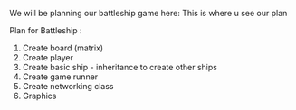 We will be planning our battleship game here:
This is where u see our plan

Plan for Battleship :
1. Create board (matrix)
2. Create player 
3. Create basic ship - inheritance to create other ships
4. Create game runner
5. Create networking class
6. Graphics
